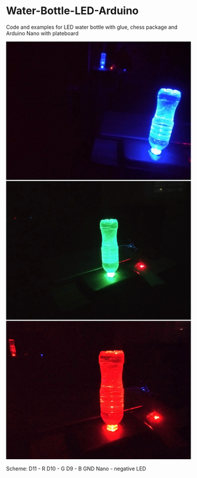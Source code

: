 # Water-Bottle-LED-Arduino
Code and examples for LED water bottle with glue, chess package and Arduino Nano with plateboard


<img src='./B.jpg'/>
<img src='./G.jpg'/>
<img src='./R.jpg'/>

Scheme:
D11 - R
D10 - G
D9 - B
GND Nano - negative LED
